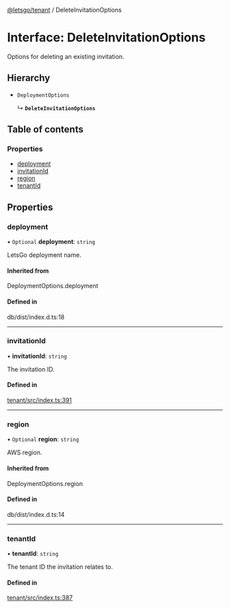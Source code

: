 [@letsgo/tenant](../README.md) / DeleteInvitationOptions

# Interface: DeleteInvitationOptions

Options for deleting an existing invitation.

## Hierarchy

- `DeploymentOptions`

  ↳ **`DeleteInvitationOptions`**

## Table of contents

### Properties

- [deployment](DeleteInvitationOptions.md#deployment)
- [invitationId](DeleteInvitationOptions.md#invitationid)
- [region](DeleteInvitationOptions.md#region)
- [tenantId](DeleteInvitationOptions.md#tenantid)

## Properties

### deployment

• `Optional` **deployment**: `string`

LetsGo deployment name.

#### Inherited from

DeploymentOptions.deployment

#### Defined in

db/dist/index.d.ts:18

___

### invitationId

• **invitationId**: `string`

The invitation ID.

#### Defined in

[tenant/src/index.ts:391](https://github.com/tjanczuk/letsgo/blob/c32fd97/packages/tenant/src/index.ts#L391)

___

### region

• `Optional` **region**: `string`

AWS region.

#### Inherited from

DeploymentOptions.region

#### Defined in

db/dist/index.d.ts:14

___

### tenantId

• **tenantId**: `string`

The tenant ID the invitation relates to.

#### Defined in

[tenant/src/index.ts:387](https://github.com/tjanczuk/letsgo/blob/c32fd97/packages/tenant/src/index.ts#L387)
